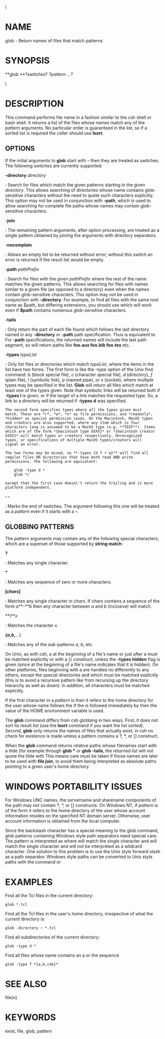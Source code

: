 \

# NAME

glob - Return names of files that match patterns

# SYNOPSIS

**glob **?*switches*? ?*pattern \...*?

\

# DESCRIPTION

This command performs file name in a fashion similar to the csh shell or
bash shell. It returns a list of the files whose names match any of the
*pattern* arguments. No particular order is guaranteed in the list, so
if a sorted list is required the caller should use **lsort**.

## OPTIONS

If the initial arguments to **glob** start with **-** then they are
treated as switches. The following switches are currently supported:

**-directory** *directory*

:   Search for files which match the given patterns starting in the
    given *directory*. This allows searching of directories whose name
    contains glob-sensitive characters without the need to quote such
    characters explicitly. This option may not be used in conjunction
    with **-path**, which is used to allow searching for complete file
    paths whose names may contain glob-sensitive characters.

**-join**

:   The remaining pattern arguments, after option processing, are
    treated as a single pattern obtained by joining the arguments with
    directory separators.

**-nocomplain**

:   Allows an empty list to be returned without error; without this
    switch an error is returned if the result list would be empty.

**-path** *pathPrefix*

:   Search for files with the given *pathPrefix* where the rest of the
    name matches the given patterns. This allows searching for files
    with names similar to a given file (as opposed to a directory) even
    when the names contain glob-sensitive characters. This option may
    not be used in conjunction with **-directory**. For example, to find
    all files with the same root name as \$path, but differing
    extensions, you should use which will work even if **\$path**
    contains numerous glob-sensitive characters.

**-tails**

:   Only return the part of each file found which follows the last
    directory named in any **-directory** or **-path** path
    specification. Thus is equivalent to For **-path** specifications,
    the returned names will include the last path segment, so will
    return paths like **foo.aux foo.bib foo.tex** etc.

**-types** *typeList*

:   Only list files or directories which match *typeList*, where the
    items in the list have two forms. The first form is like the -type
    option of the Unix find command: *b* (block special file), *c*
    (character special file), *d* (directory), *f* (plain file), *l*
    (symbolic link), *p* (named pipe), or *s* (socket), where multiple
    types may be specified in the list. **Glob** will return all files
    which match at least one of the types given. Note that symbolic
    links will be returned both if **-types l** is given, or if the
    target of a link matches the requested type. So, a link to a
    directory will be returned if **-types d** was specified.

    The second form specifies types where all the types given must
    match. These are *r*, *w*, *x* as file permissions, and *readonly*,
    *hidden* as special permission cases. On the Macintosh, MacOS types
    and creators are also supported, where any item which is four
    characters long is assumed to be a MacOS type (e.g. **TEXT**). Items
    which are of the form *{macintosh type XXXX}* or *{macintosh creator
    XXXX}* will match types or creators respectively. Unrecognized
    types, or specifications of multiple MacOS types/creators will
    signal an error.

    The two forms may be mixed, so **-types {d f r w}** will find all
    regular files OR directories that have both read AND write
    permissions. The following are equivalent:

        glob -type d *
        glob */

    except that the first case doesn\'t return the trailing and is more
    platform independent.

**- -**

:   Marks the end of switches. The argument following this one will be
    treated as a *pattern* even if it starts with a **-**.

## GLOBBING PATTERNS

The *pattern* arguments may contain any of the following special
characters, which are a superset of those supported by **string match**:

**?**

:   Matches any single character.

**\***

:   Matches any sequence of zero or more characters.

**\[***chars***\]**

:   Matches any single character in *chars*. If *chars* contains a
    sequence of the form *a***-***b* then any character between *a* and
    *b* (inclusive) will match.

**\\***x*

:   Matches the character *x*.

**{***a***,***b***,***\...*}

:   Matches any of the sub-patterns *a*, *b*, etc.

On Unix, as with csh, a at the beginning of a file\'s name or just after
a must be matched explicitly or with a {} construct, unless the **-types
hidden** flag is given (since at the beginning of a file\'s name
indicates that it is hidden). On other platforms, files beginning with a
are handled no differently to any others, except the special directories
and which must be matched explicitly (this is to avoid a recursive
pattern like from recursing up the directory hierarchy as well as down).
In addition, all characters must be matched explicitly.

If the first character in a *pattern* is then it refers to the home
directory for the user whose name follows the If the is followed
immediately by then the value of the HOME environment variable is used.

The **glob** command differs from csh globbing in two ways. First, it
does not sort its result list (use the **lsort** command if you want the
list sorted). Second, **glob** only returns the names of files that
actually exist; in csh no check for existence is made unless a pattern
contains a ?, \*, or \[\] construct.

When the **glob** command returns relative paths whose filenames start
with a tilde (for example through **glob \*** or **glob -tails**, the
returned list will not quote the tilde with This means care must be
taken if those names are later to be used with **file join**, to avoid
them being interpreted as absolute paths pointing to a given user\'s
home directory.

# WINDOWS PORTABILITY ISSUES

For Windows UNC names, the servername and sharename components of the
path may not contain ?, \*, or \[\] constructs. On Windows NT, if
*pattern* is of the form it refers to the home directory of the user
whose account information resides on the specified NT domain server.
Otherwise, user account information is obtained from the local computer.

Since the backslash character has a special meaning to the glob command,
glob patterns containing Windows style path separators need special
care. The pattern is interpreted as where will match the single
character and will match the single character and will not be
interpreted as a wildcard character. One solution to this problem is to
use the Unix style forward slash as a path separator. Windows style
paths can be converted to Unix style paths with the command or

# EXAMPLES

Find all the Tcl files in the current directory:

    glob *.tcl

Find all the Tcl files in the user\'s home directory, irrespective of
what the current directory is:

    glob -directory ~ *.tcl

Find all subdirectories of the current directory:

    glob -type d *

Find all files whose name contains an a or the sequence

    glob -type f *{a,b,cde}*

# SEE ALSO

file(n)

# KEYWORDS

exist, file, glob, pattern
